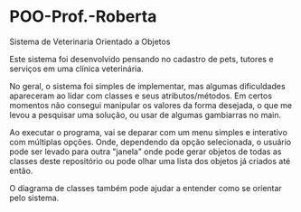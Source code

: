 # POO-Prof.-Roberta
Sistema de Veterinaria Orientado a Objetos

Este sistema foi desenvolvido pensando no cadastro de pets, tutores e serviços em uma clínica veterinária.

No geral, o sistema foi simples de implementar, mas algumas dificuldades apareceram ao lidar com classes e seus atributos/métodos. Em certos momentos não consegui manipular os valores da forma desejada, o que me levou a pesquisar uma solução, ou usar de algumas gambiarras no main.

Ao executar o programa, vai se deparar com um menu simples e interativo com múltiplas opções. Onde, dependendo da opção selecionada, o usuário pode ser levado para outra "janela" onde pode gerar objetos de todas as classes deste repositório ou pode olhar uma lista dos objetos já criados até então.

O diagrama de classes também pode ajudar a entender como se orientar pelo sistema.